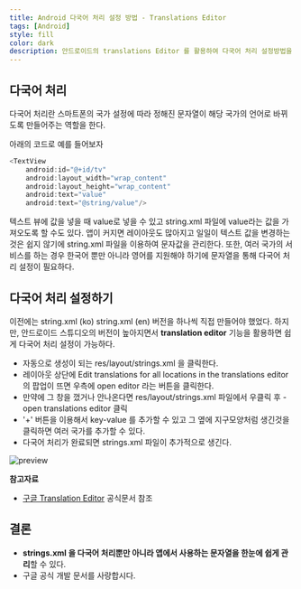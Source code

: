 ```yaml
---
title: Android 다국어 처리 설정 방법 - Translations Editor
tags: [Android]
style: fill
color: dark
description: 안드로이드의 translations Editor 를 활용하여 다국어 처리 설정방법을 알아보자
---
```


## 다국어 처리
다국어 처리란 스마트폰의 국가 설정에 따라 정해진 문자열이 해당 국가의 언어로 바뀌도록 만들어주는 역할을 한다.

아래의 코드로 예를 들어보자
```javascript
<TextView
    android:id="@+id/tv"
    android:layout_width="wrap_content"
    android:layout_height="wrap_content"
    android:text="value"
    android:text="@string/value"/>
```

텍스트 뷰에 값을 넣을 때 value로 넣을 수 있고 string.xml 파일에 value라는 값을 가져오도록 할 수도 있다. 앱이 커지면 레이아웃도 많아지고 일일이 텍스트 값을 변경하는 것은 쉽지 않기에 string.xml 파일을 이용하여 문자값을 관리한다. 또한, 여러 국가의 서비스를 하는 경우 한국어 뿐만 아니라 영어를 지원해야 하기에 문자열을 통해 다국어 처리 설정이 필요하다.

## 다국어 처리 설정하기
이전에는 string.xml (ko) string.xml (en) 버전을 하나씩 직접 만들어야 했었다. 하지만, 안드로이드 스튜디오의 버전이 높아지면서 **translation editor** 기능을 활용하면 쉽게 다국어 처리 설정이 가능하다.

- 자동으로 생성이 되는 res/layout/strings.xml 을 클릭한다.
- 레이아웃 상단에 Edit translations for all locations in the translations editor 의 팝업이 뜨면 우측에 open editor 라는 버튼을 클릭한다.
- 만약에 그 창을 껐거나 안나온다면 res/layout/strings.xml 파일에서 우클릭 후 - open translations editor 클릭
- '+' 버튼을 이용해서 key-value 를 추가할 수 있고 그 옆에 지구모양처럼 생긴것을 클릭하면 여러 국가를 추가할 수 있다.
- 다국어 처리가 완료되면 strings.xml 파일이 추가적으로 생긴다.

![preview](https://i.imgur.com/I6HSSmY.png)

**참고자료**
- [구글 Translation Editor](https://developer.android.com/studio/write/translations-editor?hl=ko) 공식문서 참조

## 결론
- **strings.xml 을 다국어 처리뿐만 아니라 앱에서 사용하는 문자열을 한눈에 쉽게 관리**할 수 있다.
- 구글 공식 개발 문서를 사랑합시다.